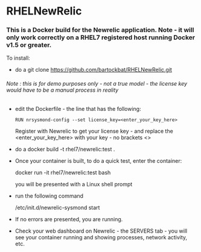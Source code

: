 # RHELNewRelic

### This is a Docker build for the Newrelic application. Note - it will only work correctly on a RHEL7 registered host running Docker v1.5 or greater.

To install:

* do a git clone https://github.com/bartockbat/RHELNewRelic.git 

###### Note : this is for demo purposes only - not a true model - the license key would have to be a manual process in reality

* edit the Dockerfile  - the line that has the following:

	`RUN nrsysmond-config --set license_key=<enter_your_key_here>`

	Register with Newrelic to get your license key - and replace the <enter_your_key_here> with your key - no brackets <>

* do a docker build -t rhel7/newrelic:test .

* Once your container is built, to do a quick test, enter the container:

	docker run -it rhel7/newrelic:test bash 

	you will be presented with a Linux shell prompt

* run the following command

	/etc/init.d/newrelic-sysmond start

* If no errors are presented, you are running.

* Check your web dashboard on Newrelic - the SERVERS tab - you will see your container running and showing processes, network activity, etc.


